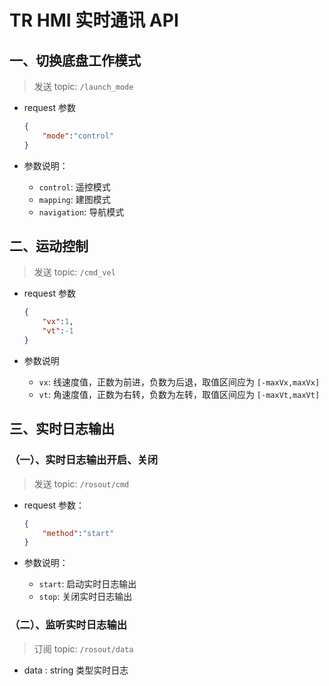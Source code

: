 # TR HMI 实时通讯 API

## 一、切换底盘工作模式

> 发送 topic: `/launch_mode`

- request 参数

    ```json
    {
        "mode":"control"
    }
    ```

- 参数说明：
  - `control`: 遥控模式
  - `mapping`: 建图模式
  - `navigation`: 导航模式

## 二、运动控制

> 发送 topic: `/cmd_vel`

- request 参数

    ```json
    {
        "vx":1,
        "vt":-1
    }
    ```

- 参数说明
  - `vx`: 线速度值，正数为前进，负数为后退，取值区间应为 `[-maxVx,maxVx]`
  - `vt`: 角速度值，正数为右转，负数为左转，取值区间应为 `[-maxVt,maxVt]`

## 三、实时日志输出

### （一）、实时日志输出开启、关闭

> 发送 topic: `/rosout/cmd`

- request 参数：

    ```json
    {
        "method":"start"
    }
    ```
- 参数说明：
  - `start`: 启动实时日志输出
  - `stop`: 关闭实时日志输出

### （二）、监听实时日志输出

> 订阅 topic: `/rosout/data`

- data : string 类型实时日志